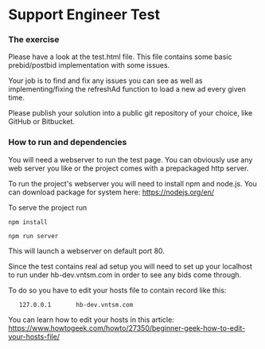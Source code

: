 # Support Engineer Test

### The exercise 

Please have a look at the test.html file. This file contains some basic prebid/postbid implementation with some issues. 

Your job is to find and fix any issues you can see as well as implementing/fixing the refreshAd function to load a new ad every given time.

Please publish your solution into a public git repository of your choice, like GitHub or Bitbucket. 

### How to run and dependencies

You will need a webserver to run the test page. You can obviously use any web server you like or the project comes with a prepackaged http server.

To run the project's webserver you will need to install npm and node.js. You can download package for system here: https://nodejs.org/en/

To serve the project run 

`npm install`

`npm run server`

This will launch a webserver on default port 80.

Since the test contains real ad setup you will need to set up your localhost to run under hb-dev.vntsm.com in order to see any bids come through.

To do so you have to edit your hosts file to contain record like this:

`	127.0.0.1       hb-dev.vntsm.com`

You can learn how to edit your hosts in this article: https://www.howtogeek.com/howto/27350/beginner-geek-how-to-edit-your-hosts-file/
